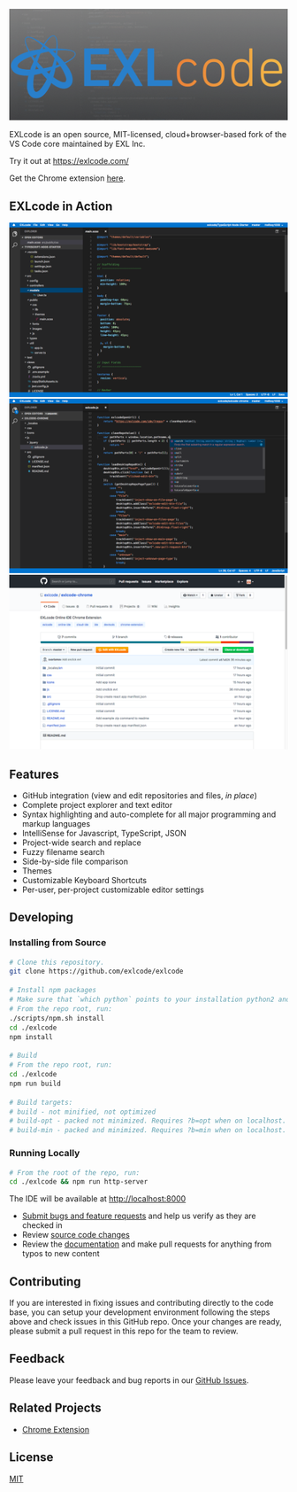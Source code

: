 ![EXLcode](screenshots/promo-tile-1400x560.png)

EXLcode is an open source, MIT-licensed, cloud+browser-based fork of the VS Code core maintained by EXL Inc.

Try it out at https://exlcode.com/

Get the Chrome extension [here](https://chrome.google.com/webstore/detail/exlcode-vs-code-based-onl/elcfpiphmolcddmecegalaikjiclhdjc?hl=en).

## EXLcode in Action

![Alt text](screenshots/ide-01.png)
![Alt text](screenshots/ide-02.png)
![Alt text](screenshots/github-edit-with-exlcode.png)

## Features

<ul>
	<li>GitHub integration (view and edit repositories and files, <i>in place</i>)</li>
	<li>Complete project explorer and text editor</li>
	<li>Syntax highlighting and auto-complete for all major programming and markup languages</li>
	<li>IntelliSense for Javascript, TypeScript, JSON</li>
	<li>Project-wide search and replace</li>
	<li>Fuzzy filename search</li>
	<li>Side-by-side file comparison</li>
	<li>Themes</li>
	<li>Customizable Keyboard Shortcuts</li>
	<li>Per-user, per-project customizable editor settings</li>
</ul>

## Developing

### Installing from Source

```bash
# Clone this repository.
git clone https://github.com/exlcode/exlcode

# Install npm packages
# Make sure that `which python` points to your installation python2 and that you have the build-essential package (on Ubuntu) for native builds and the xcode command line tools for OS X
# From the repo root, run:
./scripts/npm.sh install
cd ./exlcode
npm install

# Build
# From the repo root, run:
cd ./exlcode
npm run build

# Build targets:
# build - not minified, not optimized
# build-opt - packed not minimized. Requires ?b=opt when on localhost.
# build-min - packed and minimized. Requires ?b=min when on localhost.
```

### Running Locally

```bash
# From the root of the repo, run:
cd ./exlcode && npm run http-server
```

The IDE will be available at [http://localhost:8000](http://localhost:8000)

-   [Submit bugs and feature requests](https://github.com/microsoft/vscode/issues) and help us verify as they are checked in
-   Review [source code changes](https://github.com/microsoft/vscode/pulls)
-   Review the [documentation](https://github.com/microsoft/vscode-docs) and make pull requests for anything from typos to new content

## Contributing

If you are interested in fixing issues and contributing directly to the code base, you can setup your development environment following the steps above and check issues in this GitHub repo. Once your changes are ready, please submit a pull request in this repo for the team to review.

## Feedback

Please leave your feedback and bug reports in our [GitHub Issues](https://github.com/exlcode/exlcode/issues).

## Related Projects

-   [Chrome Extension](https://github.com/exlcode/exlcode-chrome)

## License

[MIT](LICENSE.txt)
